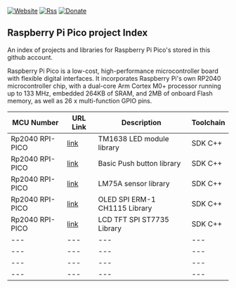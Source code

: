 [![Website](https://img.shields.io/badge/Website-Link-blue.svg)](https://gavinlyonsrepo.github.io/)  [![Rss](https://img.shields.io/badge/Subscribe-RSS-yellow.svg)](https://gavinlyonsrepo.github.io//feed.xml)  [![Donate](https://img.shields.io/badge/Donate-PayPal-green.svg)](https://www.paypal.com/paypalme/whitelight976)

Raspberry Pi Pico project Index
-----------------------------------

An index of projects and libraries for Raspberry Pi Pico's stored in this
github account.  

Raspberry Pi Pico is a low-cost, high-performance microcontroller board with flexible digital interfaces. It incorporates Raspberry Pi's own RP2040 microcontroller chip, with a dual-core Arm Cortex M0+ processor running up to 133 MHz, embedded 264KB of SRAM, and 2MB of onboard Flash memory, as well as 26 x multi-function GPIO pins.

|  MCU Number | URL Link | Description  | Toolchain |
| -------------- | -------- | ----------- | ----------- |
| Rp2040 RPI-PICO | [link](https://github.com/gavinlyonsrepo/TM1638plus_PICO) | TM1638 LED module library  | SDK C++ | 
| Rp2040 RPI-PICO | [link](https://github.com/gavinlyonsrepo/PushButtonLib_PICO ) | Basic Push button library | SDK C++ | 
| Rp2040 RPI-PICO | [link](https://github.com/gavinlyonsrepo/LM75A_PICO) | LM75A sensor library | SDK C++ | 
| Rp2040 RPI-PICO | [link](https://github.com/gavinlyonsrepo/ER_OLEDM1_CH1115_PICO) |  OLED SPI ERM-1 CH1115 Library | SDK C++ | 
| Rp2040 RPI-PICO | [link](https://github.com/gavinlyonsrepo/ST7735_TFT_PICO) |  LCD TFT SPI ST7735  Library | SDK C++ | 
| ---  | ---  | ---  | --- |
| ---  | ---  | ---  | --- |
| ---  | ---  | ---  | --- |
| ---  | ---  | ---  | --- |
